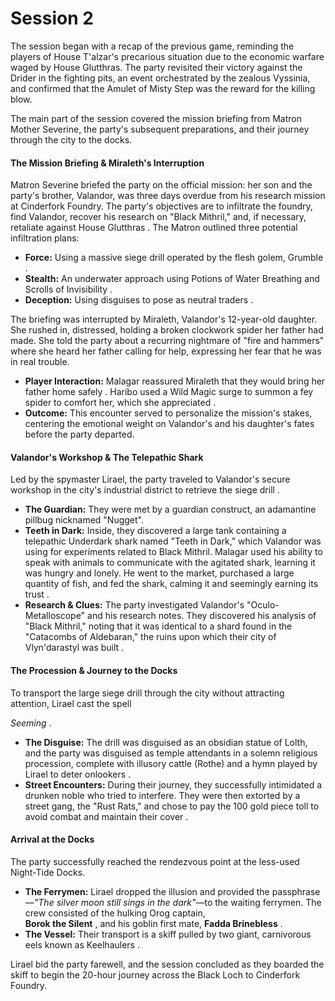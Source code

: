 # Session 2

The session began with a recap of the previous game, reminding the players of House T'alzar's precarious situation due to the economic warfare waged by House Glutthras. The party revisited their victory against the Drider in the fighting pits, an event orchestrated by the zealous Vyssinia, and confirmed that the Amulet of Misty Step was the reward for the killing blow.

The main part of the session covered the mission briefing from Matron Mother Severine, the party's subsequent preparations, and their journey through the city to the docks.

#### **The Mission Briefing & Miraleth's Interruption**

Matron Severine briefed the party on the official mission: her son and the party's brother, Valandor, was three days overdue from his research mission at Cinderfork Foundry. The party's objectives are to infiltrate the foundry, find Valandor, recover his research on "Black Mithril," and, if necessary, retaliate against House Glutthras . The Matron outlined three potential infiltration plans:

* **Force:** Using a massive siege drill operated by the flesh golem, Grumble .  
* **Stealth:** An underwater approach using Potions of Water Breathing and Scrolls of Invisibility .  
* **Deception:** Using disguises to pose as neutral traders .

The briefing was interrupted by Miraleth, Valandor's 12-year-old daughter. She rushed in, distressed, holding a broken clockwork spider her father had made. She told the party about a recurring nightmare of "fire and hammers" where she heard her father calling for help, expressing her fear that he was in real trouble.

* **Player Interaction:** Malagar reassured Miraleth that they would bring her father home safely . Haribo used a Wild Magic surge to summon a fey spider to comfort her, which she appreciated .  
* **Outcome:** This encounter served to personalize the mission's stakes, centering the emotional weight on Valandor's and his daughter's fates before the party departed.

#### **Valandor's Workshop & The Telepathic Shark**

Led by the spymaster Lirael, the party traveled to Valandor's secure workshop in the city's industrial district to retrieve the siege drill .

* **The Guardian:** They were met by a guardian construct, an adamantine pillbug nicknamed "Nugget".  
* **Teeth in Dark:** Inside, they discovered a large tank containing a telepathic Underdark shark named "Teeth in Dark," which Valandor was using for experiments related to Black Mithril. Malagar used his ability to speak with animals to communicate with the agitated shark, learning it was hungry and lonely. He went to the market, purchased a large quantity of fish, and fed the shark, calming it and seemingly earning its trust .  
* **Research & Clues:** The party investigated Valandor's "Oculo-Metalloscope" and his research notes. They discovered his analysis of "Black Mithril," noting that it was identical to a shard found in the "Catacombs of Aldebaran," the ruins upon which their city of Vlyn'darastyl was built .

#### **The Procession & Journey to the Docks**

To transport the large siege drill through the city without attracting attention, Lirael cast the spell

*Seeming* .

* **The Disguise:** The drill was disguised as an obsidian statue of Lolth, and the party was disguised as temple attendants in a solemn religious procession, complete with illusory cattle (Rothe) and a hymn played by Lirael to deter onlookers .  
* **Street Encounters:** During their journey, they successfully intimidated a drunken noble who tried to interfere. They were then extorted by a street gang, the "Rust Rats," and chose to pay the 100 gold piece toll to avoid combat and maintain their cover .

#### **Arrival at the Docks**

The party successfully reached the rendezvous point at the less-used Night-Tide Docks.

* **The Ferrymen:** Lirael dropped the illusion and provided the passphrase—*"The silver moon still sings in the dark"*—to the waiting ferrymen. The crew consisted of the hulking Orog captain,  
   **Borok the Silent** , and his goblin first mate, **Fadda Brinebless** .  
* **The Vessel:** Their transport is a skiff pulled by two giant, carnivorous eels known as Keelhaulers .

Lirael bid the party farewell, and the session concluded as they boarded the skiff to begin the 20-hour journey across the Black Loch to Cinderfork Foundry.
